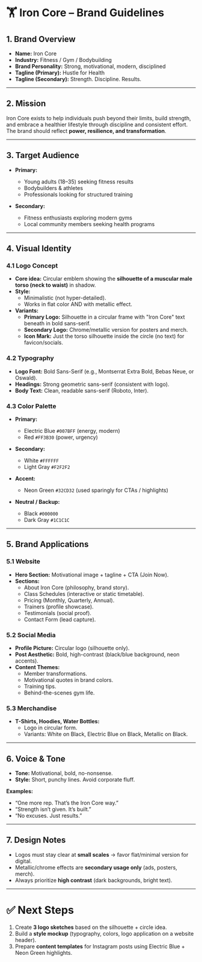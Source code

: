 # 🏋️ Iron Core – Brand Guidelines

## 1. Brand Overview

- **Name:** Iron Core  
- **Industry:** Fitness / Gym / Bodybuilding  
- **Brand Personality:** Strong, motivational, modern, disciplined  
- **Tagline (Primary):** Hustle for Health  
- **Tagline (Secondary):** Strength. Discipline. Results.  

---

## 2. Mission

Iron Core exists to help individuals push beyond their limits, build strength, and embrace a healthier lifestyle through discipline and consistent effort.  
The brand should reflect **power, resilience, and transformation**.

---

## 3. Target Audience

- **Primary:**  
  - Young adults (18–35) seeking fitness results  
  - Bodybuilders & athletes  
  - Professionals looking for structured training  

- **Secondary:**  
  - Fitness enthusiasts exploring modern gyms  
  - Local community members seeking health programs  

---

## 4. Visual Identity

### 4.1 Logo Concept

- **Core idea:** Circular emblem showing the **silhouette of a muscular male torso (neck to waist)** in shadow.  
- **Style:**  
  - Minimalistic (not hyper-detailed).  
  - Works in flat color AND with metallic effect.  
- **Variants:**  
  - **Primary Logo:** Silhouette in a circular frame with "Iron Core" text beneath in bold sans-serif.  
  - **Secondary Logo:** Chrome/metallic version for posters and merch.  
  - **Icon Mark:** Just the torso silhouette inside the circle (no text) for favicon/socials.  

### 4.2 Typography

- **Logo Font:** Bold Sans-Serif (e.g., Montserrat Extra Bold, Bebas Neue, or Oswald).  
- **Headings:** Strong geometric sans-serif (consistent with logo).  
- **Body Text:** Clean, readable sans-serif (Roboto, Inter).  

### 4.3 Color Palette

- **Primary:**  
  - Electric Blue `#007BFF` (energy, modern)  
  - Red `#FF3B30` (power, urgency)  

- **Secondary:**  
  - White `#FFFFFF`  
  - Light Gray `#F2F2F2`  

- **Accent:**  
  - Neon Green `#32CD32` (used sparingly for CTAs / highlights)  

- **Neutral / Backup:**  
  - Black `#000000`  
  - Dark Gray `#1C1C1C`  

---

## 5. Brand Applications

### 5.1 Website

- **Hero Section:** Motivational image + tagline + CTA (Join Now).  
- **Sections:**  
  - About Iron Core (philosophy, brand story).  
  - Class Schedules (interactive or static timetable).  
  - Pricing (Monthly, Quarterly, Annual).  
  - Trainers (profile showcase).  
  - Testimonials (social proof).  
  - Contact Form (lead capture).  

### 5.2 Social Media

- **Profile Picture:** Circular logo (silhouette only).  
- **Post Aesthetic:** Bold, high-contrast (black/blue background, neon accents).  
- **Content Themes:**  
  - Member transformations.  
  - Motivational quotes in brand colors.  
  - Training tips.  
  - Behind-the-scenes gym life.  

### 5.3 Merchandise

- **T-Shirts, Hoodies, Water Bottles:**  
  - Logo in circular form.  
  - Variants: White on Black, Electric Blue on Black, Metallic on Black.  

---

## 6. Voice & Tone

- **Tone:** Motivational, bold, no-nonsense.  
- **Style:** Short, punchy lines. Avoid corporate fluff.  

**Examples:**  

- “One more rep. That’s the Iron Core way.”  
- “Strength isn’t given. It’s built.”  
- “No excuses. Just results.”  

---

## 7. Design Notes

- Logos must stay clear at **small scales** → favor flat/minimal version for digital.  
- Metallic/chrome effects are **secondary usage only** (ads, posters, merch).  
- Always prioritize **high contrast** (dark backgrounds, bright text).  

---

# ✅ Next Steps

1. Create **3 logo sketches** based on the silhouette + circle idea.  
2. Build a **style mockup** (typography, colors, logo application on a website header).  
3. Prepare **content templates** for Instagram posts using Electric Blue + Neon Green highlights.  
